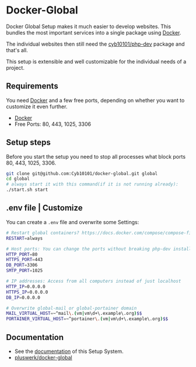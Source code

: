 # Docker-Global

Docker Global Setup makes it much easier to develop websites. This bundles the most important services into a single package using [Docker](https://docker.com).

The individual websites then still need the [cyb10101/php-dev](https://github.com/Cyb10101/php-dev) package and that's all.

This setup is extensible and well customizable for the individual needs of a project.

## Requirements

You need [Docker](https://docker.com) and a few free ports, depending on whether you want to customize it even further.

* [Docker](https://docker.com)
* Free Ports: 80, 443, 1025, 3306

## Setup steps

Before you start the setup you need to stop all processes what block ports 80, 443, 1025, 3306.

```bash
git clone git@github.com:Cyb10101/docker-global.git global
cd global
# always start it with this command(if it is not running already):
./start.sh start
```

## .env file | Customize

You can create a `.env` file and overwrite some Settings:

```bash
# Restart global containers? https://docs.docker.com/compose/compose-file/#restart
RESTART=always

# Host ports: You can change the ports without breaking php-dev installations. (maybe if you change 80 or 443)
HTTP_PORT=80
HTTPS_PORT=443
DB_PORT=3306
SMTP_PORT=1025

# IP addresses: Access from all computers instead of just localhost
HTTP_IP=0.0.0.0
HTTPS_IP=0.0.0.0
DB_IP=0.0.0.0

# Overwrite global-mail or global-portainer domain
MAIL_VIRTUAL_HOST=~^mail\.(vm|vm\d+\.example\.org)$$
PORTAINER_VIRTUAL_HOST=~^portainer\.(vm|vm\d+\.example\.org)$$
```

## Documentation

* See the [documentation] of this Setup System.
* [pluswerk/docker-global](https://github.com/pluswerk/docker-global)

[documentation]: docs/index.md
